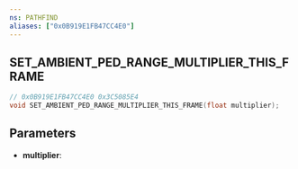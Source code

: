 ```yaml
---
ns: PATHFIND
aliases: ["0x0B919E1FB47CC4E0"]
---
```

## SET_AMBIENT_PED_RANGE_MULTIPLIER_THIS_FRAME

```c
// 0x0B919E1FB47CC4E0 0x3C5085E4
void SET_AMBIENT_PED_RANGE_MULTIPLIER_THIS_FRAME(float multiplier);
```

## Parameters
* **multiplier**: 

